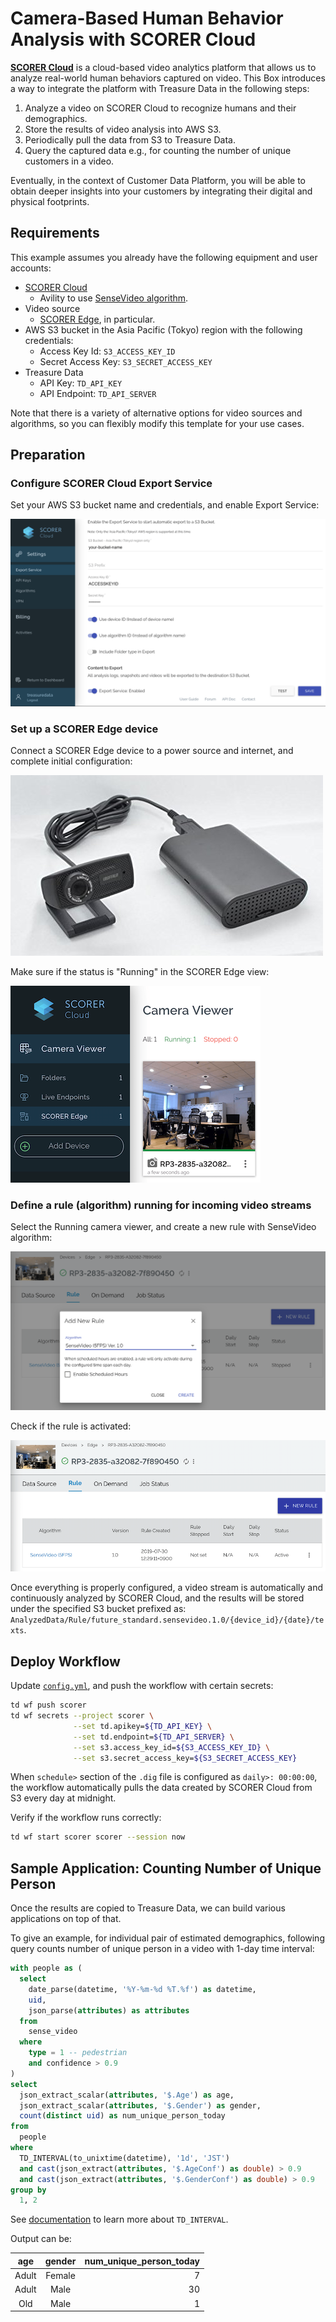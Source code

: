 Camera-Based Human Behavior Analysis with SCORER Cloud
===

**[SCORER Cloud](https://sites.google.com/futurestandard.co.jp/en-user-guide/sc)** is a cloud-based video analytics platform that allows us to analyze real-world human behaviors captured on video. This Box introduces a way to integrate the platform with Treasure Data in the following steps:

1. Analyze a video on SCORER Cloud to recognize humans and their demographics.
2. Store the results of video analysis into AWS S3.
3. Periodically pull the data from S3 to Treasure Data.
4. Query the captured data e.g., for counting the number of unique customers in a video.

Eventually, in the context of Customer Data Platform, you will be able to obtain deeper insights into your customers by integrating their digital and physical footprints.

## Requirements

This example assumes you already have the following equipment and user accounts:

- [SCORER Cloud](https://signup.console.scorer.jp/register)
  - Avility to use [SenseVideo algorithm](https://scp.scorer.jp/algorithm.html).
- Video source
  - [SCORER Edge](https://sites.google.com/futurestandard.co.jp/en-user-guide/raspi), in particular.
- AWS S3 bucket in the Asia Pacific (Tokyo) region with the following credentials:
  - Access Key Id: `S3_ACCESS_KEY_ID`
  - Secret Access Key: `S3_SECRET_ACCESS_KEY`
- Treasure Data
  - API Key: `TD_API_KEY`
  - API Endpoint: `TD_API_SERVER`

Note that there is a variety of alternative options for video sources and algorithms, so you can flexibly modify this template for your use cases.

## Preparation

### Configure SCORER Cloud Export Service

Set your AWS S3 bucket name and credentials, and enable Export Service:

![scorer-s3-config](images/scorer-s3-config.png)

### Set up a SCORER Edge device

Connect a SCORER Edge device to a power source and internet, and complete initial configuration:

![scorer-edge](images/scorer-edge.jpg)

Make sure if the status is "Running" in the SCORER Edge view:

![scorer-edge-running](images/scorer-edge-running.png)

### Define a rule (algorithm) running for incoming video streams

Select the Running camera viewer, and create a new rule with SenseVideo algorithm:

![scorer-add-rule](images/scorer-add-rule.png)

Check if the rule is activated:

![scorer-rule-active](images/scorer-rule-active.png)

Once everything is properly configured, a video stream is automatically and continuously analyzed by SCORER Cloud, and the results will be stored under the specified S3 bucket prefixed as: `AnalyzedData/Rule/future_standard.sensevideo.1.0/{device_id}/{date}/texts`.

## Deploy Workflow

Update [`config.yml`](./config.yml), and push the workflow with certain secrets:

```sh
td wf push scorer
td wf secrets --project scorer \
              --set td.apikey=${TD_API_KEY} \
              --set td.endpoint=${TD_API_SERVER} \
              --set s3.access_key_id=${S3_ACCESS_KEY_ID} \
              --set s3.secret_access_key=${S3_SECRET_ACCESS_KEY}
```

When `schedule>` section of the `.dig` file is configured as `daily>: 00:00:00`, the workflow automatically pulls the data created by SCORER Cloud from S3 every day at midnight. 

Verify if the workflow runs correctly:

```sh
td wf start scorer scorer --session now
```

## Sample Application: Counting Number of Unique Person

Once the results are copied to Treasure Data, we can build various applications on top of that. 

To give an example, for individual pair of estimated demographics, following query counts number of unique person in a video with 1-day time interval:

```sql
with people as (
  select
    date_parse(datetime, '%Y-%m-%d %T.%f') as datetime,
    uid,
    json_parse(attributes) as attributes
  from 
    sense_video
  where
    type = 1 -- pedestrian
    and confidence > 0.9
)
select 
  json_extract_scalar(attributes, '$.Age') as age, 
  json_extract_scalar(attributes, '$.Gender') as gender,
  count(distinct uid) as num_unique_person_today
from 
  people
where 
  TD_INTERVAL(to_unixtime(datetime), '1d', 'JST')
  and cast(json_extract(attributes, '$.AgeConf') as double) > 0.9
  and cast(json_extract(attributes, '$.GenderConf') as double) > 0.9
group by 
  1, 2
```

See [documentation](https://support.treasuredata.com/hc/en-us/articles/360001450828-Supported-Presto-and-TD-Functions#TD_INTERVAL) to learn more about `TD_INTERVAL`.

Output can be:

| age | gender | num_unique_person_today |
|:---:|:---:|---:|
|Adult|Female|7|
|Adult|Male|30|
|Old|Male|1|